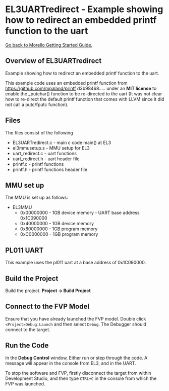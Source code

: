 # EL3UARTredirect - Example showing how to redirect an embedded printf function to the uart 

 [Go back to Morello Getting Started Guide.](./../../../../morello-getting-started.md)

## Overview of EL3UARTredirect

Example showing how to redirect an embedded printf function to the uart.

This example code uses an embedded printf function from https://github.com/mpaland/printf d3b98468..... under an **MIT license** to enable the _putchar() function to be re-directed to the uart (It was not clear how to re-direct the default printf function that comes with LLVM since it did not call a putc/fputc function).

## Files

The files consist of the following

* EL3UARTredirect.c - main c code main() at EL3
* el3mmusetup.s - MMU setup for EL3
* uart_redirect.c - uart functions
* uart_redirect.h - uart header file
* printf.c - printf functions
* printf.h - printf functions header file

## MMU set up

The MMU is set up as follows:
* EL3MMU
    *  0x00000000 - 1GB device memory - UART base address 0x1C090000
    *  0x40000000 - 1GB device memory
    *  0x80000000 - 1GB program memory
    *  0xC0000000 - 1GB program memory


## PL011 UART

This example uses the pl011 uart at a base address of 0x1C090000.

## Build the Project

Build the project. **Project -> Build Project**

## Connect to the FVP Model
Ensure that you have already launched the FVP model. Double click `<Project>Debug.Launch` and then select `Debug`. The Debugger should connect to the target. 

## Run the Code
In the **Debug Control** window, Either run or step through the code. A message will appear in the console from EL3, and in the UART.

To stop the software and FVP, firstly disconnect the target from within Development Studio, and then type `CTRL+C` in the console from which the FVP was launched.